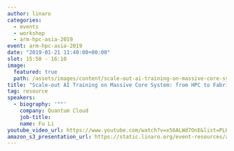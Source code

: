 ```yaml
---
author: linaro
categories:
  - events
  - workshop
  - arm-hpc-asia-2019
event: arm-hpc-asia-2019
date: "2019-01-21 11:40:00+00:00"
slot: 15:50	- 16:10
image:
  featured: true
  path: /assets/images/content/scale-out-ai-training-on-massive-core-system.jpg
title: "Scale-out AI Training on Massive Core System: from HPC to Fabric-based SOC"
tag: resource
speakers:
  - biography: '""'
    company: Quantum Cloud
    job-title:
    name: Fu Li
youtube_video_url: https://www.youtube.com/watch?v=x56ALWd7OnE&list=PLKZSArYQptsPLGSEUycUowh9oy8WF_epV&index=15&t=0s
amazon_s3_presentation_url: https://static.linaro.org/event-resources/arm-hpc-2019/slides/Scale-outAITrainingonMassiveCoreSystem_fromHPCToFabric-basedSOC5.pdf
---
```

